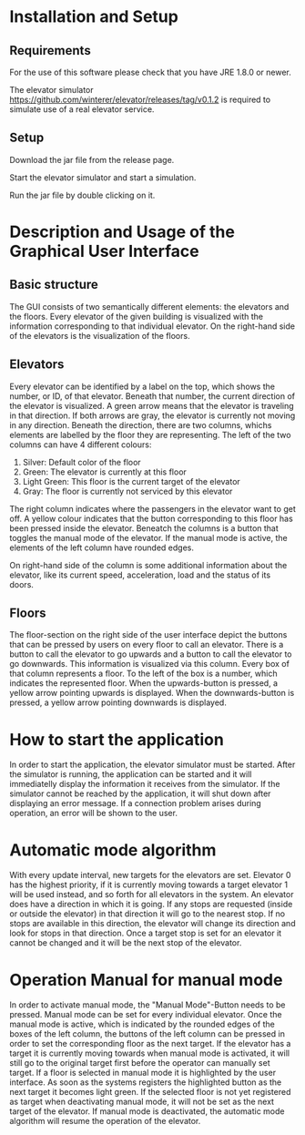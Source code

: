 # Installation and Setup
## Requirements
For the use of this software please check that you have JRE 1.8.0 or newer.

The elevator simulator https://github.com/winterer/elevator/releases/tag/v0.1.2 is required to simulate use of a real elevator service.

## Setup
Download the jar file from the release page.

Start the elevator simulator and start a simulation.

Run the jar file by double clicking on it.

# Description and Usage of the Graphical User Interface
## Basic structure

The GUI consists of two semantically different elements: the elevators and the floors. Every elevator of the given building is visualized with the information corresponding to that individual elevator. On the right-hand side of the elevators is the visualization of the floors.

## Elevators

Every elevator can be identified by a label on the top, which shows the number, or ID, of that elevator. Beneath that number, the current direction of the elevator is visualized. A green arrow means that the elevator is traveling in that direction. If both arrows are gray, the elevator is currently not moving in any direction. Beneath the direction, there are two columns, whichs elements are labelled by the floor they are representing. The left of the two columns can have 4 different colours:

1. Silver: Default color of the floor
1. Green: The elevator is currently at this floor
1. Light Green: This floor is the current target of the elevator
1. Gray: The floor is currently not serviced by this elevator

The right column indicates where the passengers in the elevator want to get off. A yellow colour indicates that the button corresponding to this floor has been pressed inside the elevator.
Beneatch the columns is a button that toggles the manual mode of the elevator. If the manual mode is active, the elements of the left column have rounded edges.

On right-hand side of the column is some additional information about the elevator, like its current speed, acceleration, load and the status of its doors.

## Floors

The floor-section on the right side of the user interface depict the buttons that can be pressed by users on every floor to call an elevator. There is a button to call the elevator to go upwards and a button to call the elevator to go downwards. This information is visualized via this column. Every box of that column represents a floor. To the left of the box is a number, which indicates the represented floor.
When the upwards-button is pressed, a yellow arrow pointing upwards is displayed. When the downwards-button is pressed, a yellow arrow pointing downwards is displayed.

# How to start the application

In order to start the application, the elevator simulator must be started. After the simulator is running, the application can be started and it will immediatelly display the information it receives from the simulator. If the simulator cannot be reached by the application, it will shut down after displaying an error message. If a connection problem arises during operation, an error will be shown to the user.

# Automatic mode algorithm

With every update interval, new targets for the elevators are set. Elevator 0 has the highest priority, if it is currently moving towards a target elevator 1 will be used instead, and so forth for all elevators in the system. An elevator does have a direction in which it is going. If any stops are requested (inside or outside the elevator) in that direction it will go to the nearest stop. If no stops are available in this direction, the elevator will change its direction and look for stops in that direction. Once a target stop is set for an elevator it cannot be changed and it will be the next stop of the elevator.

# Operation Manual for manual  mode

In order to activate manual mode, the "Manual Mode"-Button needs to be pressed. Manual mode can be set for every individual elevator. Once the manual mode is active, which is indicated by the rounded edges of the boxes of the left column, the buttons of the left column can be pressed in order to set the corresponding floor as the next target. If the elevator has a target it is currently moving towards when manual mode is activated, it will still go to the original target first before the operator can manually set target. If a floor is selected in manual mode it is highlighted by the user interface. As soon as the systems registers the highlighted button as the next target it becomes light green. If the selected floor is not yet registered as target when deactivating manual mode, it will not be set as the next target of the elevator.
If manual mode is deactivated, the automatic mode algorithm will resume the operation of the elevator.

